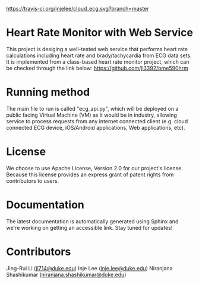 https://travis-ci.org/injelee/cloud_ecg.svg?branch=master

# Heart Rate Monitor with Web Service
This project is desiging a well-tested web service that performs heart rate calculations including heart rate and brady/tachycardia from ECG data sets. It is implemented from a class-based heart rate monitor project, which can be checked through the link below:
https://github.com/jl3392/bme590hrm

Running method
===============
The main file to run is called "ecg_api.py", which will be deployed on a public facing Virtual Machine (VM) as it would be in industry, allowing service to process requests
from any internet connected client (e.g. cloud connected ECG device, iOS/Android applications,
Web applications, etc).

License
==============
We choose to use Apache License, Version 2.0 for our project's license. Because this license provides an express grant of patent rights
from contributors to users.

Documentation
==============
The latest documentation is automatically generated using Sphinx and we're working on getting an accessible link. Stay tuned for updates! 


Contributors
============
Jing-Rui Li (jl714@duke.edu)
Inje Lee (inje.lee@duke.edu)
Niranjana Shashikumar (niranjana.shashikumar@duke.edu)
